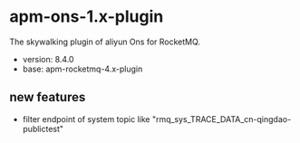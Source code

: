 # apm-ons-1.x-plugin

The skywalking plugin of aliyun Ons for RocketMQ.

- version: 8.4.0 
- base: apm-rocketmq-4.x-plugin

## new features

- filter endpoint of system topic like "rmq_sys_TRACE_DATA_cn-qingdao-publictest"